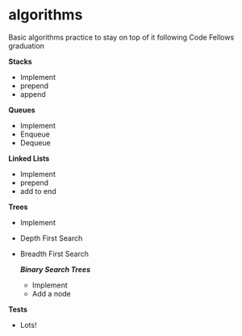 # algorithms

Basic algorithms practice to stay on top of it following Code Fellows graduation

**Stacks**
- Implement
- prepend
- append

**Queues**
- Implement
- Enqueue
- Dequeue

**Linked Lists**
- Implement
- prepend
- add to end

**Trees**
- Implement
- Depth First Search
- Breadth First Search

  ***Binary Search Trees***
  - Implement
  - Add a node

**Tests**
- Lots!
